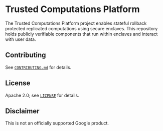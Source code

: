 # Trusted Computations Platform

The Trusted Computations Platform project enables stateful rollback protected replicated computations using secure enclaves. This repository holds publicly
verifiable components that run within enclaves and interact with user data.

## Contributing

See [`CONTRIBUTING.md`](CONTRIBUTING.md) for details.

## License

Apache 2.0; see [`LICENSE`](LICENSE) for details.

## Disclaimer

This is not an officially supported Google product.